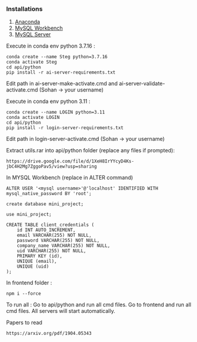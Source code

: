 ### Installations

1. [Anaconda](https://www.anaconda.com/products/distribution#download-section)
2. [MySQL Workbench](https://dev.mysql.com/downloads/workbench/)
3. [MySQL Server](https://dev.mysql.com/downloads/mysql/)

Execute in conda env python 3.7.16 : 
```
conda create --name Steg python=3.7.16
conda activate Steg
cd api/python
pip install -r ai-server-requirements.txt
```
Edit path in ai-server-make-activate.cmd and ai-server-validate-activate.cmd (Sohan -> your username)


Execute in conda env python 3.11 :
```
conda create --name LOGIN python=3.11
conda activate LOGIN
cd api/python
pip install -r login-server-requirements.txt
```
Edit path in login-server-activate.cmd (Sohan -> your username)


Extract utils.rar into api/python folder (replace any files if prompted): 
```
https://drive.google.com/file/d/1XeH8IrYYcyD4Ks-jbC4H2Mg7ZggoPav5/view?usp=sharing
```

In MYSQL Workbench (replace <mysql username> in ALTER command)
```
ALTER USER '<mysql username>'@'localhost' IDENTIFIED WITH mysql_native_password BY 'root';

create database mini_project;

use mini_project;

CREATE TABLE client_credentials (
    id INT AUTO_INCREMENT,
    email VARCHAR(255) NOT NULL,
    password VARCHAR(255) NOT NULL,
    company_name VARCHAR(255) NOT NULL,
    uid VARCHAR(255) NOT NULL,
    PRIMARY KEY (id),
    UNIQUE (email),
    UNIQUE (uid)
);
```
In frontend folder : 
```
npm i --force
```
To run all : 
Go to api/python and run all cmd files. Go to frontend and run all cmd files. All servers will start automatically.


Papers to read
```
https://arxiv.org/pdf/1904.05343
```
